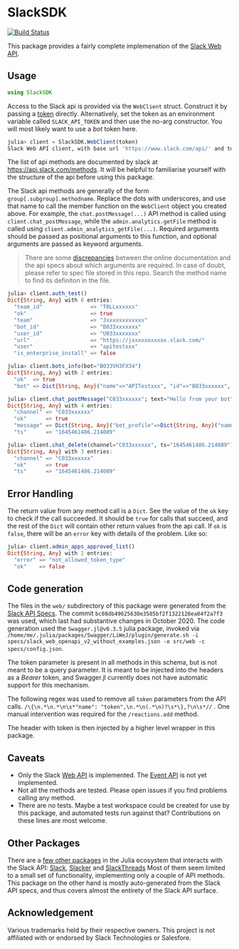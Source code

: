 # SlackSDK

[![Build Status](https://github.com/aviks/SlackSDK.jl/actions/workflows/CI.yml/badge.svg?branch=main)](https://github.com/aviks/SlackSDK.jl/actions/workflows/CI.yml?query=branch%3Amain)

This package provides a fairly complete implemenation of the [Slack Web API](https://api.slack.com/web).

## Usage
```julia
using SlackSDK
```

Access to the Slack api is provided via the `WebClient` struct. Construct it by passing a [token](https://api.slack.com/authentication/token-types) directly. Alternatively, set the token as an environment variable called `SLACK_API_TOKEN` and then use the no-arg constructor. You will most likely want to use a *bot* token here. 
```julia
julia> client = SlackSDK.WebClient(token)
Slack Web API client, with base url 'https://www.slack.com/api/' and token 'xoxb-206....Yg'
```

The list of api methods are documented by slack at https://api.slack.com/methods. It will be helpful to familiarise yourself with the structure of the api before using this package. 

The Slack api methods are generally of the form `group[.subgroup].methodname`. Replace the dots with underscores, and use that name to call the member function on the `WebClient` object you created above. For example, the `chat.postMessage(...)` API method is called using `client.chat_postMessage`, while the `admin.analytics.getFile` method is called using `client.admin_analytics_getFile(...)`. Required arguments should be passed as positional arguments to this function, and optional arguments are passed as keyword arguments. 

> There are some [discrepancies](https://github.com/slackapi/slack-api-specs/issues/70) between the online documentation and the api specs about which arguments are required. In case of doubt, please refer to spec file stored in this repo. Search the method name to find its definiton in the file. 

```julia
julia> client.auth_test()
Dict{String, Any} with 8 entries:
  "team_id"               => "T0LLxxxxxx"
  "ok"                    => true
  "team"                  => "Jxxxxxxxxxxxx"
  "bot_id"                => "B033xxxxxxx"
  "user_id"               => "U033xxxxxxx"
  "url"                   => "https://jxxxxxxxxxxx.slack.com/"
  "user"                  => "apitestxxx"
  "is_enterprise_install" => false
```

```julia
julia> client.bots_info(bot="B033VH3FX34")
Dict{String, Any} with 2 entries:
  "ok"  => true
  "bot" => Dict{String, Any}("name"=>"APITestxxx", "id"=>"B033xxxxxx", "deleted"=>false, "user_id"=>"U033xxxxxx", "app_id"=>"A033xxxxxx", "updated"=>1645307913, "icons"=>Dict{String, Any}("image_36"=>"https://a.slack-edge…

```

```julia
julia> client.chat_postMessage("C033xxxxxx"; text="Hello from your bot")
Dict{String, Any} with 4 entries:
  "channel" => "C033xxxxxx"
  "ok"      => true
  "message" => Dict{String, Any}("bot_profile"=>Dict{String, Any}("name"=>"APITesting", "team_id"=>"T0LLxxxxx", "id"=>"B033Vxxxxxx", "deleted"=>false, "app_id"=>"A033xxxxxx", "icons"=>Dict{String, Any}("image_36"=>"https://…
  "ts"      => "1645461486.214089"
```

```julia
julia> client.chat_delete(channel="C033xxxxxx", ts="1645461486.214089")
Dict{String, Any} with 3 entries:
  "channel" => "C033xxxxxx"
  "ok"      => true
  "ts"      => "1645461486.214089"
```

## Error Handling

The return value from any method call is a `Dict`. See the value of the `ok` key to check if the call succeeded. It should be `true` for calls that succeed, and the rest of the `Dict` will contain other return values from the api call. If `ok` is `false`, there will be an `error` key with details of the problem. Like so: 

```julia
julia> client.admin_apps_approved_list()
Dict{String, Any} with 2 entries:
  "error" => "not_allowed_token_type"
  "ok"    => false
```

## Code generation

The files in the `web/` subdirectory of this package were generated from the [Slack API Specs](https://github.com/slackapi/slack-api-specs). The commit `bc08db49625630e3585bf2f1322128ea04f2a7f3` was used, which last had substantive changes in October 2020. The code generation used the `Swagger.jl@v0.3.5` julia package, invoked via `/home/me/.julia/packages/Swagger/LiWeJ/plugin/generate.sh -i specs/slack_web_openapi_v2_without_examples.json -o src/web -c specs/config.json`.

The token parameter is present in all methods in this schema, but is not meant to be a query parameter. It is meant to be injected into the headers as a *Bearer* token, and Swagger.jl currently does not have automatic support for this mechanism. 

The following regex was used to remove all `token` parameters from the API calls.  `/\{\n.*\n.*\n\s*"name": "token",\n.*\n(.*\n)?\s*\},?\n\s*//` . One manual intervention was required for the `/reactions.add` method. 

The header with token is then injected by a higher level wrapper in this package. 

## Caveats

* Only the Slack [Web API](https://api.slack.com/web) is implemented. The [Event API](https://api.slack.com/apis/connections/events-api) is not yet implemented. 
* Not all the methods are tested. Please open issues if you find problems calling any method. 
* There are no tests. Maybe a test workspace could be created for use by this package, and automated tests run against that? Contributions on these lines are most welcome. 

## Other Packages

There are a [few other packages](https://juliahub.com/ui/Search?q=Slack&type=packages) in the Julia ecosystem that interacts with the Slack API: [Slack](https://juliahub.com/ui/Packages/Slack/vfmTp/0.1.2), [Slacker](https://juliahub.com/ui/Packages/Slacker/zliBU/1.0.0) and [SlackThreads](https://juliahub.com/ui/Packages/SlackThreads/irQKT/0.1.4) Most of them seem limited to a small set of functionality, implementing only a couple of API methods. This package on the other hand is mostly auto-generated from the Slack API specs, and thus covers almost the entirety of the Slack API surface. 

## Acknowledgement

Various trademarks held by their respective owners. This project is not affiliated with or endorsed by Slack Technologies or Salesfore. 